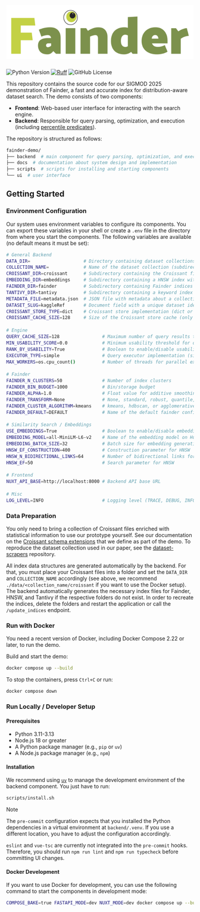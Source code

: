 # ![Fainder Demo](docs/logo.png)

![Python Version](https://img.shields.io/python/required-version-toml?tomlFilePath=https%3A%2F%2Fraw.githubusercontent.com%2Flbhm%2Ffainder-demo%2Fmain%2Fpyproject.toml)
[![Ruff](https://img.shields.io/endpoint?url=https://raw.githubusercontent.com/astral-sh/ruff/main/assets/badge/v2.json)](https://github.com/astral-sh/ruff)
![GitHub License](https://img.shields.io/github/license/lbhm/fainder-demo)

This repository contains the source code for our SIGMOD 2025 demonstration of Fainder, a fast and accurate
index for distribution-aware dataset search. The demo consists of two components:

- **Frontend**: Web-based user interface for interacting with the search engine.
- **Backend**: Responsible for query parsing, optimization, and execution (including [percentile predicates](https://doi.org/10.14778/3681954.3681999)).

The repository is structured as follows:

```bash
fainder-demo/
├── backend  # main component for query parsing, optimization, and execution
├── docs  # documentation about system design and implementation
├── scripts  # scripts for installing and starting components
└── ui  # user interface
```

## Getting Started

### Environment Configuration

Our system uses environment variables to configure its components. You can export these variables
in your shell or create a `.env` file in the directory from where you start the components.
The following variables are available (no default means it must be set):

```bash
# General Backend
DATA_DIR=                    # Directory containing dataset collections
COLLECTION_NAME=             # Name of the dataset collection (subdirectory in DATA_DIR)
CROISSANT_DIR=croissant      # Subdirectory containing the Croissant files of a collection
EMBEDDING_DIR=embeddings     # Subdirectory containing a HNSW index with column names
FAINDER_DIR=fainder          # Subdirectory containing Fainder indices for a collection
TANTIVY_DIR=tantivy          # Subdirectory containing a keyword index for a collection
METADATA_FILE=metadata.json  # JSON file with metadata about a collection
DATASET_SLUG=kaggleRef       # Document field with a unique dataset identifier
CROISSANT_STORE_TYPE=dict    # Croissant store implementation (dict or file)
CROISSANT_CACHE_SIZE=128     # Size of the Croissant store cache (only relevant for file store)

# Engine
QUERY_CACHE_SIZE=128                # Maximum number of query results to cache
MIN_USABILITY_SCORE=0.0             # Minimum usability threshold for query results
RANK_BY_USABILITY=True              # Boolean to enable/disable usability
EXECUTOR_TYPE=simple                # Query executor implementation (simple, prefiltering, threaded, or threaded_prefiltering)
MAX_WORKERS=os.cpu_count()          # Number of threads for parallel execution

# Fainder
FAINDER_N_CLUSTERS=50               # Number of index clusters
FAINDER_BIN_BUDGET=1000             # Bin/storage budget
FAINDER_ALPHA=1.0                   # Float value for additive smoothing
FAINDER_TRANSFORM=None              # None, standard, robust, quantile, or power
FAINDER_CLUSTER_ALGORITHM=kmeans    # kmeans, hdbscan, or agglomerative
FAINDER_DEFAULT=DEFAULT             # Name of the default fainder configuration

# Similarity Search / Embeddings
USE_EMBEDDINGS=True                 # Boolean to enable/disable embeddings
EMBEDDING_MODEL=all-MiniLM-L6-v2    # Name of the embedding model on Hugging Face
EMBEDDING_BATCH_SIZE=32             # Batch size for embedding generation (during indexing)
HNSW_EF_CONSTRUCTION=400            # Construction parameter for HNSW
HNSW_N_BIDIRECTIONAL_LINKS=64       # Number of bidirectional links for HNSW
HNSW_EF=50                          # Search parameter for HNSW

# Frontend
NUXT_API_BASE=http://localhost:8000 # Backend API base URL

# Misc
LOG_LEVEL=INFO                      # Logging level (TRACE, DEBUG, INFO, WARNING, ERROR)
```

### Data Preparation

You only need to bring a collection of Croissant files enriched with statistical information to
use our prototype yourself. See our documentation on the [Croissant schema extensions](docs/schema_specification.md)
that we define as part of the demo. To reproduce the dataset collection used in our paper, see the
[dataset-scrapers](https://github.com/lbhm/dataset-scrapers) repository.

All index data structures are generated automatically by the backend. For that, you
must place your Croissant files into a folder and set the `DATA_DIR` and `COLLECTION_NAME`
accordingly (see above, we recommend `./data/<collection_name/croissant` if you want to use the
Docker setup).
The backend automatically generates the necessary index files for Fainder, HNSW, and Tantivy if
the respective folders do not exist. In order to recreate the indices, delete the folders and
restart the application or call the `/update_indices` endpoint.

### Run with Docker

You need a recent version of Docker, including Docker Compose 2.22 or later, to run the demo.

Build and start the demo:

```bash
docker compose up --build
```

To stop the containers, press `Ctrl+C` or run:

```bash
docker compose down
```

### Run Locally / Developer Setup

#### Prerequisites

- Python 3.11-3.13
- Node.js 18 or greater
- A Python package manager (e.g., `pip` or `uv`)
- A Node.js package manager (e.g., `npm`)

#### Installation

We recommend using [`uv`](https://docs.astral.sh/uv/) to manage the development environment of the
backend component. You just have to run:

```bash
scripts/install.sh
```

> [!NOTE]
> The `pre-commit` configuration expects that you installed the Python dependencies in a virtual
> environment at `backend/.venv`. If you use a different location, you have to adjust the
> configuration accordingly.
>
> `eslint` and `vue-tsc` are currently not integrated into the `pre-commit` hooks.
> Therefore, you should run `npm run lint` and `npm run typecheck` before committing UI changes.

#### Docker Development

If you want to use Docker for development, you can use the following command to start the
components in development mode:

```bash
COMPOSE_BAKE=true FASTAPI_MODE=dev NUXT_MODE=dev docker compose up --build --watch
```
